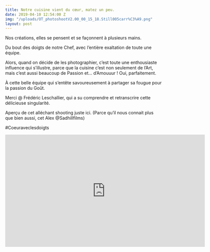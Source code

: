 ```yaml
---
title: Notre cuisine vient du cœur, matez un peu.
date: 2019-04-10 12:54:00 Z
img: "/uploads/OT_photoshootV2.00_00_15_18.Still005carr%C3%A9.png"
layout: post
---
```


Nos créations, elles se pensent et se façonnent à plusieurs mains.

Du bout des doigts de notre Chef, avec l’entière exaltation de toute une équipe.

Alors, quand on décide de les photographier, c’est toute une enthousiaste influence qui s’illustre, parce que la cuisine c’est non seulement de l’Art, mais c’est aussi beaucoup de Passion et… d’Amouuur ! Oui, parfaitement.

À cette belle équipe qui s’entête savoureusement à partager sa fougue pour la passion du Goût.

Merci @ Frédéric Leschallier, qui a su comprendre et retranscrire cette délicieuse singularité.

Aperçu de cet alléchant shooting juste ici. (Parce qu’il nous connait plus que bien aussi, cet Alex @Sadhillfilms)

\#Coeuraveclesdoigts

<iframe src="https://player.vimeo.com/video/322479038" width="640" height="360" frameborder="0" allow="autoplay; fullscreen" allowfullscreen></iframe>